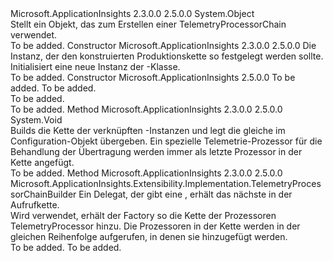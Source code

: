 <Type Name="TelemetryProcessorChainBuilder" FullName="Microsoft.ApplicationInsights.Extensibility.Implementation.TelemetryProcessorChainBuilder">
  <TypeSignature Language="C#" Value="public sealed class TelemetryProcessorChainBuilder" />
  <TypeSignature Language="ILAsm" Value=".class public auto ansi sealed beforefieldinit TelemetryProcessorChainBuilder extends System.Object" />
  <TypeSignature Language="DocId" Value="T:Microsoft.ApplicationInsights.Extensibility.Implementation.TelemetryProcessorChainBuilder" />
  <TypeSignature Language="VB.NET" Value="Public NotInheritable Class TelemetryProcessorChainBuilder" />
  <TypeSignature Language="F#" Value="type TelemetryProcessorChainBuilder = class" />
  <AssemblyInfo>
    <AssemblyName>Microsoft.ApplicationInsights</AssemblyName>
    <AssemblyVersion>2.3.0.0</AssemblyVersion>
    <AssemblyVersion>2.5.0.0</AssemblyVersion>
  </AssemblyInfo>
  <Base>
    <BaseTypeName>System.Object</BaseTypeName>
  </Base>
  <Interfaces />
  <Docs>
    <summary>
            Stellt ein Objekt, das zum Erstellen einer TelemetryProcessorChain verwendet.
            </summary>
    <remarks>To be added.</remarks>
  </Docs>
  <Members>
    <Member MemberName=".ctor">
      <MemberSignature Language="C#" Value="public TelemetryProcessorChainBuilder (Microsoft.ApplicationInsights.Extensibility.TelemetryConfiguration configuration);" />
      <MemberSignature Language="ILAsm" Value=".method public hidebysig specialname rtspecialname instance void .ctor(class Microsoft.ApplicationInsights.Extensibility.TelemetryConfiguration configuration) cil managed" />
      <MemberSignature Language="DocId" Value="M:Microsoft.ApplicationInsights.Extensibility.Implementation.TelemetryProcessorChainBuilder.#ctor(Microsoft.ApplicationInsights.Extensibility.TelemetryConfiguration)" />
      <MemberSignature Language="VB.NET" Value="Public Sub New (configuration As TelemetryConfiguration)" />
      <MemberSignature Language="F#" Value="new Microsoft.ApplicationInsights.Extensibility.Implementation.TelemetryProcessorChainBuilder : Microsoft.ApplicationInsights.Extensibility.TelemetryConfiguration -&gt; Microsoft.ApplicationInsights.Extensibility.Implementation.TelemetryProcessorChainBuilder" Usage="new Microsoft.ApplicationInsights.Extensibility.Implementation.TelemetryProcessorChainBuilder configuration" />
      <MemberType>Constructor</MemberType>
      <AssemblyInfo>
        <AssemblyName>Microsoft.ApplicationInsights</AssemblyName>
        <AssemblyVersion>2.3.0.0</AssemblyVersion>
        <AssemblyVersion>2.5.0.0</AssemblyVersion>
      </AssemblyInfo>
      <Parameters>
        <Parameter Name="configuration" Type="Microsoft.ApplicationInsights.Extensibility.TelemetryConfiguration" />
      </Parameters>
      <Docs>
        <param name="configuration"> Die <see cref="T:Microsoft.ApplicationInsights.Extensibility.TelemetryConfiguration" /> Instanz, der den konstruierten Produktionskette so festgelegt werden sollte. </param>
        <summary>
            Initialisiert eine neue Instanz der <see cref="T:Microsoft.ApplicationInsights.Extensibility.Implementation.TelemetryProcessorChainBuilder" />-Klasse.
            </summary>
        <remarks>To be added.</remarks>
      </Docs>
    </Member>
    <Member MemberName=".ctor">
      <MemberSignature Language="C#" Value="public TelemetryProcessorChainBuilder (Microsoft.ApplicationInsights.Extensibility.TelemetryConfiguration configuration, Microsoft.ApplicationInsights.Extensibility.TelemetrySink telemetrySink);" />
      <MemberSignature Language="ILAsm" Value=".method public hidebysig specialname rtspecialname instance void .ctor(class Microsoft.ApplicationInsights.Extensibility.TelemetryConfiguration configuration, class Microsoft.ApplicationInsights.Extensibility.TelemetrySink telemetrySink) cil managed" />
      <MemberSignature Language="DocId" Value="M:Microsoft.ApplicationInsights.Extensibility.Implementation.TelemetryProcessorChainBuilder.#ctor(Microsoft.ApplicationInsights.Extensibility.TelemetryConfiguration,Microsoft.ApplicationInsights.Extensibility.TelemetrySink)" />
      <MemberSignature Language="F#" Value="new Microsoft.ApplicationInsights.Extensibility.Implementation.TelemetryProcessorChainBuilder : Microsoft.ApplicationInsights.Extensibility.TelemetryConfiguration * Microsoft.ApplicationInsights.Extensibility.TelemetrySink -&gt; Microsoft.ApplicationInsights.Extensibility.Implementation.TelemetryProcessorChainBuilder" Usage="new Microsoft.ApplicationInsights.Extensibility.Implementation.TelemetryProcessorChainBuilder (configuration, telemetrySink)" />
      <MemberType>Constructor</MemberType>
      <AssemblyInfo>
        <AssemblyName>Microsoft.ApplicationInsights</AssemblyName>
        <AssemblyVersion>2.5.0.0</AssemblyVersion>
      </AssemblyInfo>
      <Parameters>
        <Parameter Name="configuration" Type="Microsoft.ApplicationInsights.Extensibility.TelemetryConfiguration" />
        <Parameter Name="telemetrySink" Type="Microsoft.ApplicationInsights.Extensibility.TelemetrySink" />
      </Parameters>
      <Docs>
        <param name="configuration">To be added.</param>
        <param name="telemetrySink">To be added.</param>
        <summary>To be added.</summary>
        <remarks>To be added.</remarks>
      </Docs>
    </Member>
    <Member MemberName="Build">
      <MemberSignature Language="C#" Value="public void Build ();" />
      <MemberSignature Language="ILAsm" Value=".method public hidebysig instance void Build() cil managed" />
      <MemberSignature Language="DocId" Value="M:Microsoft.ApplicationInsights.Extensibility.Implementation.TelemetryProcessorChainBuilder.Build" />
      <MemberSignature Language="VB.NET" Value="Public Sub Build ()" />
      <MemberSignature Language="F#" Value="member this.Build : unit -&gt; unit" Usage="telemetryProcessorChainBuilder.Build " />
      <MemberType>Method</MemberType>
      <AssemblyInfo>
        <AssemblyName>Microsoft.ApplicationInsights</AssemblyName>
        <AssemblyVersion>2.3.0.0</AssemblyVersion>
        <AssemblyVersion>2.5.0.0</AssemblyVersion>
      </AssemblyInfo>
      <ReturnValue>
        <ReturnType>System.Void</ReturnType>
      </ReturnValue>
      <Parameters />
      <Docs>
        <summary>
            Builds die Kette der verknüpften <see cref="T:Microsoft.ApplicationInsights.Extensibility.ITelemetryProcessor" /> -Instanzen und legt die gleiche im Configuration-Objekt übergeben.
            Ein spezielle Telemetrie-Prozessor für die Behandlung der Übertragung werden immer als letzte Prozessor in der Kette angefügt.
            </summary>
        <remarks>To be added.</remarks>
      </Docs>
    </Member>
    <Member MemberName="Use">
      <MemberSignature Language="C#" Value="public Microsoft.ApplicationInsights.Extensibility.Implementation.TelemetryProcessorChainBuilder Use (Func&lt;Microsoft.ApplicationInsights.Extensibility.ITelemetryProcessor,Microsoft.ApplicationInsights.Extensibility.ITelemetryProcessor&gt; telemetryProcessorFactory);" />
      <MemberSignature Language="ILAsm" Value=".method public hidebysig instance class Microsoft.ApplicationInsights.Extensibility.Implementation.TelemetryProcessorChainBuilder Use(class System.Func`2&lt;class Microsoft.ApplicationInsights.Extensibility.ITelemetryProcessor, class Microsoft.ApplicationInsights.Extensibility.ITelemetryProcessor&gt; telemetryProcessorFactory) cil managed" />
      <MemberSignature Language="DocId" Value="M:Microsoft.ApplicationInsights.Extensibility.Implementation.TelemetryProcessorChainBuilder.Use(System.Func{Microsoft.ApplicationInsights.Extensibility.ITelemetryProcessor,Microsoft.ApplicationInsights.Extensibility.ITelemetryProcessor})" />
      <MemberSignature Language="VB.NET" Value="Public Function Use (telemetryProcessorFactory As Func(Of ITelemetryProcessor, ITelemetryProcessor)) As TelemetryProcessorChainBuilder" />
      <MemberSignature Language="F#" Value="member this.Use : Func&lt;Microsoft.ApplicationInsights.Extensibility.ITelemetryProcessor, Microsoft.ApplicationInsights.Extensibility.ITelemetryProcessor&gt; -&gt; Microsoft.ApplicationInsights.Extensibility.Implementation.TelemetryProcessorChainBuilder" Usage="telemetryProcessorChainBuilder.Use telemetryProcessorFactory" />
      <MemberType>Method</MemberType>
      <AssemblyInfo>
        <AssemblyName>Microsoft.ApplicationInsights</AssemblyName>
        <AssemblyVersion>2.3.0.0</AssemblyVersion>
        <AssemblyVersion>2.5.0.0</AssemblyVersion>
      </AssemblyInfo>
      <ReturnValue>
        <ReturnType>Microsoft.ApplicationInsights.Extensibility.Implementation.TelemetryProcessorChainBuilder</ReturnType>
      </ReturnValue>
      <Parameters>
        <Parameter Name="telemetryProcessorFactory" Type="System.Func&lt;Microsoft.ApplicationInsights.Extensibility.ITelemetryProcessor,Microsoft.ApplicationInsights.Extensibility.ITelemetryProcessor&gt;" />
      </Parameters>
      <Docs>
        <param name="telemetryProcessorFactory">Ein Delegat, der gibt eine <see cref="T:Microsoft.ApplicationInsights.Extensibility.ITelemetryProcessor" /> , erhält das nächste <see cref="T:Microsoft.ApplicationInsights.Extensibility.ITelemetryProcessor" /> in der Aufrufkette.</param>
        <summary>
            Wird verwendet, erhält der Factory so die Kette der Prozessoren TelemetryProcessor hinzu. Die Prozessoren in der Kette werden in der gleichen Reihenfolge aufgerufen, in denen sie hinzugefügt werden.
            </summary>
        <returns>To be added.</returns>
        <remarks>To be added.</remarks>
      </Docs>
    </Member>
  </Members>
</Type>
